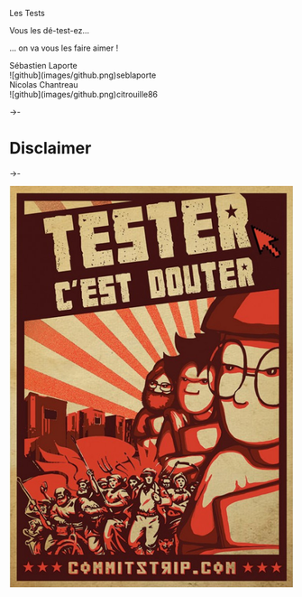 Les Tests <!-- .element class="titre" -->

Vous les dé-test-ez... <!-- .element class="fragment" data-fragment-index="1" style="text-align: left;" -->

... on va vous les faire aimer ! <!-- .element class="fragment" data-fragment-index="2" style="text-align: right;" -->

<div>
Sébastien Laporte<br>
![github](images/github.png)seblaporte <!-- .element height="25px" width="25px" style="border: 0; background: None; box-shadow: None; margin: 0px;"-->
</div> <!-- .element class="fragment" data-fragment-index="3" style="font-size: 55%; color: LightBlue; float: left; text-align: left; vertical-align: bottom;" -->

<div>
Nicolas Chantreau<br>
![github](images/github.png)citrouille86 <!-- .element height="25px" width="25px" style="border: 0; background: None; box-shadow: None; margin: 0px;"-->
</div> <!-- .element class="fragment" data-fragment-index="3" style="font-size: 55%; color: LightBlue; float: right; text-align: right; vertical-align: bottom;" -->

->-

# Disclaimer

->-

![Affiche](images/affiche-tester-c-est-douter.jpg) <!-- .element height="48%" width="48%" style="border: 0; background: None; box-shadow: None" -->

